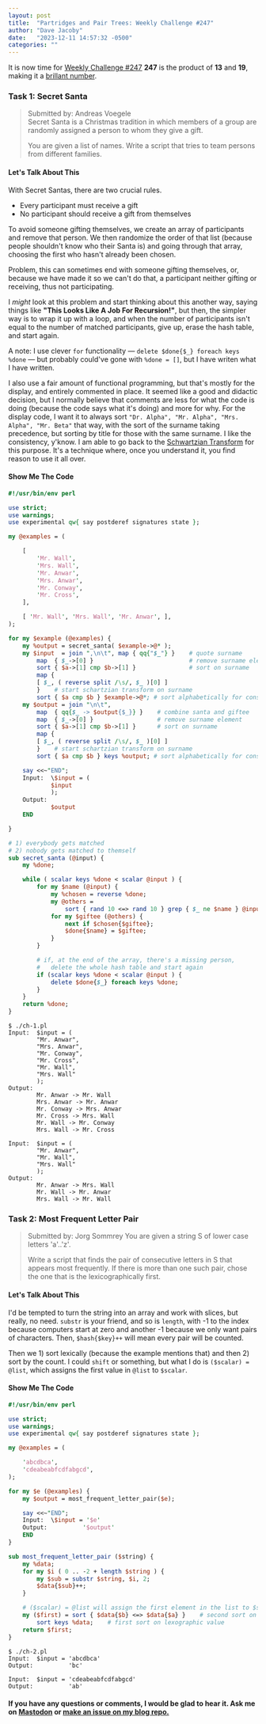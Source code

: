 ```yaml
---
layout: post
title:  "Partridges and Pair Trees: Weekly Challenge #247"
author: "Dave Jacoby"
date:   "2023-12-11 14:57:32 -0500"
categories: ""
---
```


It is now time for [Weekly Challenge #247](https://theweeklychallenge.org/blog/perl-weekly-challenge-247/) **247** is the product of **13** and **19**, making it a [brillant number](https://www.alpertron.com.ar/BRILLIANT.HTM).

### Task 1: Secret Santa

> Submitted by: Andreas Voegele  
> Secret Santa is a Christmas tradition in which members of a group are randomly assigned a person to whom they give a gift.  
>  
> You are given a list of names. Write a script that tries to team persons from different families.  

#### Let's Talk About This

With Secret Santas, there are two crucial rules.

* Every participant must receive a gift
* No participant should receive a gift from themselves

To avoid someone gifting themselves, we create an array of participants and remove that person. We then randomize the order of that list (because people shouldn't know who their Santa is) and going through that array, choosing the first who hasn't already been chosen.

Problem, this can sometimes end with someone gifting themselves, or, because we have made it so we can't do that, a participant neither gifting or receiving, thus not participating.

I *might* look at this problem and start thinking about this another way, saying things like **"This Looks Like A Job For Recursion!"**, but then, the simpler way is to wrap it up with a loop, and when the number of participants isn't equal to the number of matched participants, give up, erase the hash table, and start again.

A note: I use clever `for` functionality — `delete $done{$_} foreach keys %done` — but probably could've gone with `%done = []`, but I have writen what I have written.

I also use a fair amount of functional programming, but that's mostly for the display, and entirely commented in place. It seemed like a good and didactic decision, but I normally believe that comments are less for what the code is doing (because the code says what it's doing) and more for why. For the display code, I want it to always sort `"Dr. Alpha", "Mr. Alpha", "Mrs. Alpha", "Mr. Beta"` that way, with the sort of the surname taking precedence, but sorting by title for those with the same surname. I like the consistency, y'know. I am able to go back to the [Schwartzian Transform](https://jacoby.github.io/javascript/2018/11/07/schwartzian-transforms-in-javascript.html) for this purpose. It's a technique where, once you understand it, you find reason to use it all over.

#### Show Me The Code

```perl
#!/usr/bin/env perl

use strict;
use warnings;
use experimental qw{ say postderef signatures state };

my @examples = (

    [
        'Mr. Wall',
        'Mrs. Wall',
        'Mr. Anwar',
        'Mrs. Anwar',
        'Mr. Conway',
        'Mr. Cross',
    ],

    [ 'Mr. Wall', 'Mrs. Wall', 'Mr. Anwar', ],
);

for my $example (@examples) {
    my %output = secret_santa( $example->@* );
    my $input  = join ",\n\t", map { qq{"$_"} }    # quote surname
        map  { $_->[0] }                           # remove surname element
        sort { $a->[1] cmp $b->[1] }               # sort on surname
        map {
        [ $_, ( reverse split /\s/, $_ )[0] ]
        }    # start schartzian transform on surname
        sort { $a cmp $b } $example->@*; # sort alphabetically for consistency
    my $output = join "\n\t",
        map  { qq{$_ -> $output{$_}} }    # combine santa and giftee
        map  { $_->[0] }                  # remove surname element
        sort { $a->[1] cmp $b->[1] }      # sort on surname
        map {
        [ $_, ( reverse split /\s/, $_ )[0] ]
        }    # start schartzian transform on surname
        sort { $a cmp $b } keys %output; # sort alphabetically for consistency

    say <<~"END";
    Input:  \$input = (
            $input
            );
    Output:
            $output
    END

}

# 1) everybody gets matched
# 2) nobody gets matched to themself
sub secret_santa (@input) {
    my %done;

    while ( scalar keys %done < scalar @input ) {
        for my $name (@input) {
            my %chosen = reverse %done;
            my @others =
                sort { rand 10 <=> rand 10 } grep { $_ ne $name } @input;
            for my $giftee (@others) {
                next if $chosen{$giftee};
                $done{$name} = $giftee;
            }
        }

        # if, at the end of the array, there's a missing person,
        #   delete the whole hash table and start again
        if (scalar keys %done < scalar @input ) {
            delete $done{$_} foreach keys %done;
        }
    }
    return %done;
}
```

```text
$ ./ch-1.pl 
Input:  $input = (
        "Mr. Anwar",
        "Mrs. Anwar",
        "Mr. Conway",
        "Mr. Cross",
        "Mr. Wall",
        "Mrs. Wall"
        );
Output:
        Mr. Anwar -> Mr. Wall
        Mrs. Anwar -> Mr. Anwar
        Mr. Conway -> Mrs. Anwar
        Mr. Cross -> Mrs. Wall
        Mr. Wall -> Mr. Conway
        Mrs. Wall -> Mr. Cross

Input:  $input = (
        "Mr. Anwar",
        "Mr. Wall",
        "Mrs. Wall"
        );
Output:
        Mr. Anwar -> Mrs. Wall
        Mr. Wall -> Mr. Anwar
        Mrs. Wall -> Mr. Wall
```

### Task 2: Most Frequent Letter Pair

> Submitted by: Jorg Sommrey
> You are given a string S of lower case letters 'a'..'z'.
>
> Write a script that finds the pair of consecutive letters in S that appears most frequently. If there is more than one such pair, chose the one that is the lexicographically first.

#### Let's Talk About This

I'd be tempted to turn the string into an array and work with slices, but really, no need. `substr` is your friend, and so is `length`, with -1 to the index because computers start at zero and another -1 because we only want pairs of characters. Then, `$hash{$key}++` will mean every pair will be counted.

Then we 1) sort lexically (because the example mentions that) and then 2) sort by the count. I could `shift` or something, but what I do is `($scalar) = @list`, which assigns the first value in `@list` to `$scalar`.

#### Show Me The Code

```perl
#!/usr/bin/env perl

use strict;
use warnings;
use experimental qw{ say postderef signatures state };

my @examples = (

    'abcdbca',
    'cdeabeabfcdfabgcd',
);

for my $e (@examples) {
    my $output = most_frequent_letter_pair($e);

    say <<~"END";
    Input:  \$input = '$e'
    Output:          '$output'
    END
}

sub most_frequent_letter_pair ($string) {
    my %data;
    for my $i ( 0 .. -2 + length $string ) {
        my $sub = substr $string, $i, 2;
        $data{$sub}++;
    }

    # ($scalar) = @list will assign the first element in the list to $scalar
    my ($first) = sort { $data{$b} <=> $data{$a} }    # second sort on value
        sort keys %data;    # first sort on lexographic value
    return $first;
}
```

```text
$ ./ch-2.pl 
Input:  $input = 'abcdbca'
Output:          'bc'

Input:  $input = 'cdeabeabfcdfabgcd'
Output:          'ab'
```

#### If you have any questions or comments, I would be glad to hear it. Ask me on [Mastodon](https://mastodon.xyz/@jacobydave) or [make an issue on my blog repo.](https://github.com/jacoby/jacoby.github.io)

